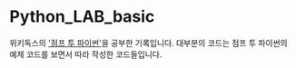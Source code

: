 # Python_LAB_basic

위키독스의 ['점프 투 파이썬'](https://wikidocs.net/book/1)을 공부한 기록입니다.
대부분의 코드는 점프 투 파이썬의 예제 코드를 보면서 따라 작성한 코드들입니다.
